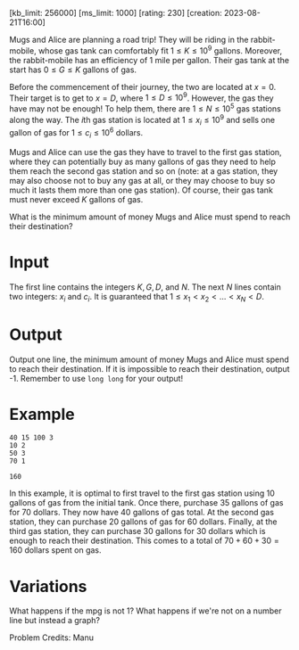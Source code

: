 [kb_limit: 256000]
[ms_limit: 1000]
[rating: 230]
[creation: 2023-08-21T16:00]

Mugs and Alice are planning a road trip! They will be riding in the rabbit-mobile, whose gas tank can comfortably fit $1 \le K \le 10^9$ gallons. Moreover, the rabbit-mobile has an efficiency of 1 mile per gallon. Their gas tank at the start has $0 \le G \le K$ gallons of gas.


Before the commencement of their journey, the two are located at $x = 0$. Their target is to get to $x = D$, where $1 \le D \le 10^9$. However, the gas they have may not be enough! To help them, there are $1 \le N \le 10^5$ gas stations along the way. The $i$th gas station is located at $1 \le x_i \le 10^9$ and sells one gallon of gas for $1 \le c_i \le 10^6$ dollars. 


Mugs and Alice can use the gas they have to travel to the first gas station, where they can potentially buy as many gallons of gas they need to help them reach the second gas station and so on (note: at a gas station, they may also choose not to buy any gas at all, or they may choose to buy so much it lasts them more than one gas station). Of course, their gas tank must never exceed $K$ gallons of gas.


What is the minimum amount of money Mugs and Alice must spend to reach their destination? 

# Input 

The first line contains the integers $K, G, D,$ and $N$.
The next $N$ lines contain two integers: $x_i$ and $c_i$. It is guaranteed that $1 \le x_1 < x_2 < \ldots < x_N < D$.

# Output

Output one line, the minimum amount of money Mugs and Alice must spend to reach their destination. If it is impossible to reach their destination, output -1. Remember to use `long long` for your output!

# Example

```in
40 15 100 3
10 2
50 3
70 1
```
```out
160
```

In this example, it is optimal to first travel to the first gas station using 10 gallons of gas from the initial tank. Once there, purchase $35$ gallons of gas for $70$ dollars. They now have $40$ gallons of gas total. At the second gas station, they can purchase $20$ gallons of gas for $60$ dollars. Finally, at the third gas station, they can purchase $30$ gallons for $30$ dollars which is enough to reach their destination. This comes to a total of $70 + 60 + 30 = 160$ dollars spent on gas.

# Variations
What happens if the mpg is not 1? What happens if we're not on a number line but instead a graph?


Problem Credits: Manu